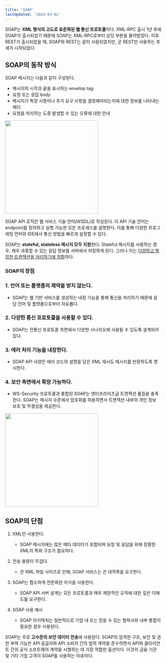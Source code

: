 ```yaml
---
title: 'SOAP'
lastUpdated: '2024-03-02'
---
```


SOAP는 **XML 형식의 고도로 표준화된 웹 통신 프로토콜**이다. XML-RPC 출시 1년 후에 SOAP가 출시되었기 때문에 SOAP는 XML-RPC로부터 상당 부분을 물려받았다. 이후 REST가 출시되었을 때, SOAP와 REST는 같이 사용되었지만, 곧 REST만 사용하는 추세가 시작되었다.

## SOAP의 동작 방식

SOAP 메시지는 다음과 같이 구성된다.

- 메시지의 시작과 끝을 표시하는 envelop tag
- 요청 또는 응답 body
- 메시지가 특정 사항이나 추가 요구 사항을 결정해야되는지에 대한 정보를 나타내는 헤더
- 요청을 처리하는 도중 발생할 수 있는 오류에 대한 안내

<img height=300px src="https://user-images.githubusercontent.com/81006587/205660391-cea9b0e3-b444-4b86-89bb-5d66f6cf2a5e.png"/>

SOAP API 로직은 웹 서비스 기술 언어(WSDL)로 작성된다. 이 API 기술 언어는 endpoint를 정의하고 실행 가능한 모든 프로세스를 설명한다. 이를 통해 다양한 프로그래밍 언어와 IDE에서 통신 방법을 빠르게 설정할 수 있다.

SOAP는 **stateful, stateless 메시지 모두 지원**한다. Stateful 메시지를 사용하는 경우, 매우 과중할 수 있는 응답 정보를 서버에서 저장하게 된다. 그러나 이는 <u>다양하고 복잡한 트랜잭션을 처리하기에 적합</u>하다.

### SOAP의 장점

### 1. 언어 또는 플랫폼의 제약을 받지 않는다.

- SOAP는 웹 기반 서비스를 생성하는 내장 기능을 통해 통신을 처리하기 때문에 응답 언어 및 플랫폼으로부터 자유롭다.

### 2. 다양한 통신 프로토콜을 사용할 수 있다.

- SOAP는 전통신 프로토콜 측면에서 다양한 시나리오에 사용될 수 있도록 설계되어있다.

### 3. 에러 처리 기능을 내장한다.

- SOAP API 사양은 에러 코드와 설명을 담은 XML 재시도 메시지를 반환하도록 명시한다.

### 4. 보안 측면에서 확장 가능하다.

- WS-Security 프로토콜과 통합된 SOAP는 엔터프라이즈급 트랜잭션 품질을 충족한다. SOAP는 메시지 수준에서 암호화를 허용하면서 트랜잭션 내부의 개인 정보 보호 및 무결성을 제공한다.

<img height=300px src="https://user-images.githubusercontent.com/81006587/205661001-fc3d5cca-5f9f-44b1-8d3d-931bc8601e4e.png"/>

## SOAP의 단점

1. XML만 사용한다.
   - SOAP 메시지에는 많은 메타 데이터가 포함되며 요청 및 응답을 위해 장황한 XML의 특화 구조가 필요하다.

2. 전송 용량이 무겁다.
   - 큰 XML 파일 사이즈로 인해, SOAP 서비스는 큰 대역폭을 요구한다.

3. SOAP는 협소하게 전문화된 지식을 사용한다.
   - SOAP API 서버 설계는 모든 프로토콜과 매우 제한적인 규칙에 대한 깊은 이해도를 요구한다.

4. SOAP 사용 예시
   - SOAP 아키텍처는 일반적으로 기업 내 또는 믿을 수 있는 협력사와 내부 통합이 필요한 경우 사용된다.

SOAP는 주로 **고수준의 보안 데이터 전송**에 사용된다. SOAP의 엄격한 구조, 보안 및 권한 부여 기능은 API 공급자와 API 소비자 간의 법적 계약을 준수하면서 API와 클라이언트 간의 공식 소프트웨어 계약을 시행하는 데 가장 적합한 옵션이다. 이것이 금융 기관 및 기타 기업 고객이 SOAP를 사용하는 이유이다.